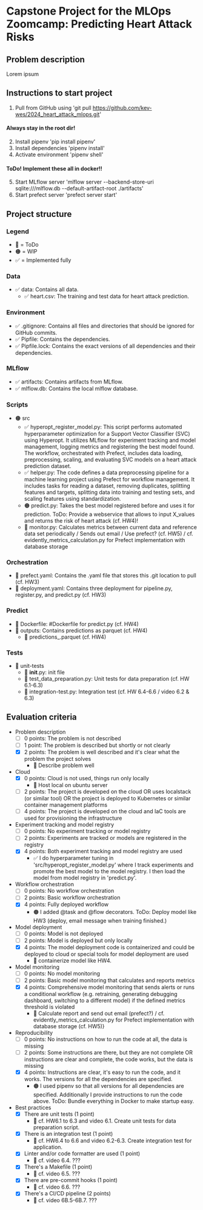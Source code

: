 # Capstone Project for the MLOps Zoomcamp: Predicting Heart Attack Risks
## Problem description

Lorem ipsum

## Instructions to start project
1. Pull from GitHub using 'git pull https://github.com/kev-wes/2024_heart_attack_mlops.git'
#### Always stay in the root dir!
2. Install pipenv 'pip install pipenv'
3. Install dependencies 'pipenv install'
4. Activate environment 'pipenv shell'

#### ToDo! Implement these all in docker!!
5. Start MLflow server 'mlflow server --backend-store-uri sqlite:///mlflow.db --default-artifact-root ./artifacts'
6. Start prefect server 'prefect server start'


## Project structure

### Legend
- 🚩 = ToDo
- 🟠 = WIP
- ✅ = Implemented fully

### Data
- ✅ data: Contains all data.
  - ✅ heart.csv: The training and test data for heart attack prediction.

### Environment
- ✅ .gitignore: Contains all files and directories that should be ignored for GitHub commits.
- ✅ Pipfile: Contains the dependencies.
- ✅ Pipfile.lock: Contains the exact versions of all dependencies and their dependencies.

### MLflow
- ✅ artifacts: Contains artifacts from MLflow.
- ✅ mlflow.db: Contains the local mlflow database.

### Scripts
- 🟠 src
  - ✅ hyperopt_register_model.py: This script performs automated hyperparameter optimization for a Support Vector Classifier (SVC) using Hyperopt. It utilizes MLflow for experiment tracking and model management, logging metrics and registering the best model found. The workflow, orchestrated with Prefect, includes data loading, preprocessing, scaling, and evaluating SVC models on a heart attack prediction dataset.
  - ✅ helper.py: The code defines a data preprocessing pipeline for a machine learning project using Prefect for workflow management. It includes tasks for reading a dataset, removing duplicates, splitting features and targets, splitting data into training and testing sets, and scaling features using standardization. 
  - 🟠 predict.py: Takes the best model registered before and uses it for prediction. ToDo: Provide a webservice that allows to input X_values and returns the risk of heart attack (cf. HW4)!
  - 🚩 monitor.py: Calculates metrics between current data and reference data set periodically / Sends out email / Use prefect? (cf. HW5) / cf. evidently_metrics_calculation.py for Prefect implementation with database storage

### Orchestration
- 🚩 prefect.yaml: Contains the .yaml file that stores this .git location to pull (cf. HW3)
- 🚩 deployment.yaml: Contains three deployment for pipeline.py, register.py, and predict.py (cf. HW3)

### Predict
- 🚩 Dockerfile: #Dockerfile for predict.py (cf. HW4)
- 🚩 outputs: Contains predictions as parquet (cf. HW4)
  - 🚩 predictions_<ID>.parquet (cf. HW4)
 
### Tests
- 🚩 unit-tests
  - 🚩 __init__.py: init file
  - 🚩 test_data_preparation.py: Unit tests for data preparation (cf. HW 6.1-6.3)
  - 🚩 integration-test.py: Integration test (cf. HW 6.4-6.6 / video 6.2 & 6.3)

## Evaluation criteria
* Problem description
    * [ ] 0 points: The problem is not described
    * [ ] 1 point: The problem is described but shortly or not clearly 
    * [x] 2 points: The problem is well described and it's clear what the problem the project solves
      * 🚩 Describe problem well
* Cloud
    * [x] 0 points: Cloud is not used, things run only locally
      * 🚩 Host local on ubuntu server
    * [ ] 2 points: The project is developed on the cloud OR uses localstack (or similar tool) OR the project is deployed to Kubernetes or similar container management platforms
    * [ ] 4 points: The project is developed on the cloud and IaC tools are used for provisioning the infrastructure
* Experiment tracking and model registry
    * [ ] 0 points: No experiment tracking or model registry
    * [ ] 2 points: Experiments are tracked or models are registered in the registry
    * [x] 4 points: Both experiment tracking and model registry are used 
      * ✅ I do hyperparameter tuning in 'src/hyperopt_register_model.py' where I track experiments and promote the best model to the model registry. I then load the model from model registry in 'predict.py'. 
* Workflow orchestration
    * [ ] 0 points: No workflow orchestration
    * [ ] 2 points: Basic workflow orchestration
    * [x] 4 points: Fully deployed workflow  
      * 🟠 I added @task and @flow decorators. ToDo: Deploy model like HW3 (deploy, email message when training finished.)
* Model deployment
    * [ ] 0 points: Model is not deployed
    * [ ] 2 points: Model is deployed but only locally
    * [x] 4 points: The model deployment code is containerized and could be deployed to cloud or special tools for model deployment are used 
      * 🚩 containerize model like HW4.
* Model monitoring
    * [ ] 0 points: No model monitoring
    * [ ] 2 points: Basic model monitoring that calculates and reports metrics
    * [x] 4 points: Comprehensive model monitoring that sends alerts or runs a conditional workflow (e.g. retraining, generating debugging dashboard, switching to a different model) if the defined metrics threshold is violated 
      * 🚩 Calculate report and send out email (prefect?) / cf. evidently_metrics_calculation.py for Prefect implementation with database storage (cf. HW5)} 
* Reproducibility
    * [ ] 0 points: No instructions on how to run the code at all, the data is missing
    * [ ] 2 points: Some instructions are there, but they are not complete OR instructions are clear and complete, the code works, but the data is missing
    * [x] 4 points: Instructions are clear, it's easy to run the code, and it works. The versions for all the dependencies are specified. 
      * 🟠 I used pipenv so that all versions for all dependencies are specified. Additionally I provide instructions to run the code above. ToDo: Bundle everything in Docker to make startup easy.
* Best practices
    * [x] There are unit tests (1 point) 
      * 🚩 cf. HW6.1 to 6.3 and video 6.1. Create unit tests for data preparation script.
    * [x] There is an integration test (1 point) 
      * 🚩 cf. HW6.4 to 6.6 and video 6.2-6.3. Create integration test for application.
    * [x] Linter and/or code formatter are used (1 point) 
      * 🚩 cf. video 6.4. ???
    * [x] There's a Makefile (1 point) 
      * 🚩 cf. video 6.5. ???
    * [x] There are pre-commit hooks (1 point) 
      * 🚩 cf. video 6.6. ???
    * [x] There's a CI/CD pipeline (2 points) 
      * 🚩 cf. video 6B.5-6B.7. ???
